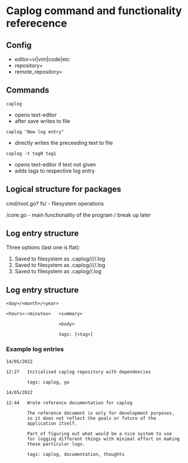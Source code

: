 # Caplog command and functionality referecence

## Config

- editor=vi|vim|code|etc
- repository=<gitrepopath>
- remote_repository=<gitremoterepopath>

## Commands

```
caplog
```

- opens text-editor
- after save writes to file

```
caplog "New log entry"
```

- directly writes the preceeding text to file

```
caplog -t tag0 tag1
```

- opens text-editor if text not given
- adds tags to respective log entry

## Logical structure for packages

cmd/root.go?
fs/ - filesystem operations

/core.go - main functionality of the program / break up later

## Log entry structure

Three options (last one is flat):
1. Saved to filesystem as .caplog/<gitrepo>/<year>/<month>/<day>.log
2. Saved to filesystem as .caplog/<gitrepo>/<year>/<month>/<date>.log
3. Saved to filesystem as .caplog/<gitrepo>/<date>.log

## Log entry structure

```
<day>/<month>/<year>

<hours>:<minutes>   <summary>

                    <body>

                    tags: [<tag>]
```

### Example log entries

```
14/05/2022

12:27   Initialised caplog repository with dependencies

        tags: caplog, go 
```

```
14/05/2022

12:44   Wrote reference documentation for caplog

        The reference document is only for development purposes,
        so it does not reflect the goals or future of the
        application itself.

        Part of figuring out what would be a nice system to use
        for logging different things with minimal effort on making
        those particular logs.

        tags: caplog, documentation, thoughts
```
